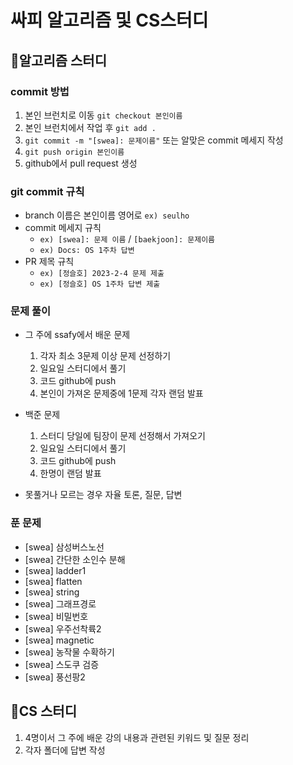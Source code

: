 # 싸피 알고리즘 및 CS스터디

## 📌알고리즘 스터디

### commit 방법

1. 본인 브런치로 이동 `git checkout 본인이름`
2. 본인 브런치에서 작업 후 `git add .`
3. `git commit -m "[swea]: 문제이름"` 또는 알맞은 commit 메세지 작성
4. `git push origin 본인이름`
5. github에서 pull request 생성

### git commit 규칙

- branch 이름은 본인이름 영어로 `ex) seulho`
- commit 메세지 규칙
  - `ex) [swea]: 문제 이름` / `[baekjoon]: 문제이름`
  - `ex) Docs: OS 1주차 답변`
- PR 제목 규칙
  - `ex) [정슬호] 2023-2-4 문제 제출`
  - `ex) [정슬호] OS 1주차 답변 제출`

### 문제 풀이

- 그 주에 ssafy에서 배운 문제
  1. 각자 최소 3문제 이상 문제 선정하기
  2. 일요일 스터디에서 풀기
  3. 코드 github에 push
  4. 본인이 가져온 문제중에 1문제 각자 랜덤 발표
- 백준 문제

  1. 스터디 당일에 팀장이 문제 선정해서 가져오기
  2. 일요일 스터디에서 풀기
  3. 코드 github에 push
  4. 한명이 랜덤 발표

- 못풀거나 모르는 경우 자율 토론, 질문, 답변

### 푼 문제

- [swea] 삼성버스노선
- [swea] 간단한 소인수 분해
- [swea] ladder1
- [swea] flatten
- [swea] string
- [swea] 그래프경로
- [swea] 비밀번호
- [swea] 우주선착륙2
- [swea] magnetic
- [swea] 농작물 수확하기
- [swea] 스도쿠 검증
- [swea] 풍선팡2

## 📌CS 스터디

1. 4명이서 그 주에 배운 강의 내용과 관련된 키워드 및 질문 정리
2. 각자 폴더에 답변 작성
